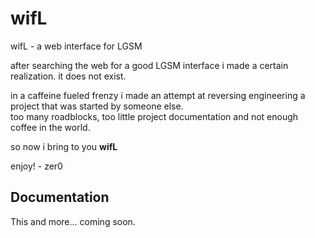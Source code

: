 # wifL
wifL - a web interface for LGSM

after searching the web for a good LGSM interface i made a certain realization. it does not exist.

in a caffeine fueled frenzy i made an attempt at reversing engineering a project that was started by someone else.  
too many roadblocks, too little project documentation and not enough coffee in the world.  

so now i bring to you **wifL**

enjoy! - zer0

## Documentation
This and more... coming soon.
